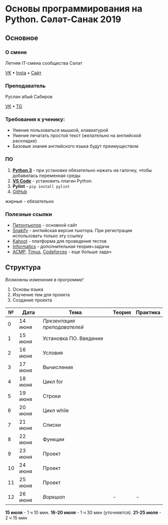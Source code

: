 # Основы программирования на Python. Сәләт-Санак 2019
## Основное

### О смене
Летняя IT-смена сообщества Сәләт

[VK](http://vk.com/selet.sanak) •
[Insta](http://instagram.com/selet.sanak) •
[Сайт](http://selet.biz)

### Преподаватель
Руслан абый Сабиров

[VK](http://vk.com/russab0) • [TG](http://teleg.run/russab0)

### Требования к ученику:
- Умение пользоваться мышкой, клавиатурой
- Умение печатать простой текст (желательно на английской раскладке)
- Базовые знания английского языка будут преимуществом

### ПО
1. **[Python 3](https://www.python.org/)** - при установке обязательно нажать на галочку, чтобы добавилась переменная среды
2. **[VS Code](https://code.visualstudio.com/)** - установить плагин Python
3. **Pylint** - `pip install pylint`
4. [GitHub](https://github.com/)

жирные - обязательно

### Полезные ссылки
- [Питонтьютор](https://pythontutor.ru) - основной сайт
- [Snakify](https://snakify.org/join_class/russabirov1998/mail.ru/) - английская версия тьютора. При регистрации использовать только эту ссылку
- [Kahoot](http://kahoot.it) - платформа для проведения тестов
- [Informatics](https://informatics.msk.ru/course/view.php?id=2553) - дополнительная теория+задачи
- [ACMP](http://acmp.ru), [Timus](http://acm.timus.ru/), [Codeforces](http://codeforces.com) - еще больше задач

## Структура
_Возможны изменения в программе!_
1. Основы языка
2. Изучение тем для проекта
3. Создание проекта

| №   | Дата    | Тема                         | Теория | Практика |
| --- | ------- | ---------------------------- | ------ | ------ |
| 0   | 14 июня | _Презентация преподавателей_ |   |   |
| 1   | 15 июня | Установка ПО. Введение       |   |   |
| 2   | 16 июня | Условия                      |   |   |
| 3   | 17 июня | Вычисления                   |   |   |
| 4   | 18 июня | Цикл for                     |   |   |
| 5   | 19 июня | Строки                       |   |   |
| 6   | 20 июня | Цикл while                   |   |   |
| 7   | 21 июня | Списки                       |   |   |
| 8   | 22 июня | Функции                      |   |   |
| 9   | 23 июня | Проект                       |   |   |
| 10  | 24 июня | Проект                       |   |   |
| 11  | 25 июня | Проект                       |   |   |
| 12  | 26 июня | _Воркшоп_                    | - | - |

**15 июля** - 1 ч 10 мин. 
**16-20 июля** - 1 ч 30 мин (уточняется). 
**21-25 июля** - 2 ч 15 мин
